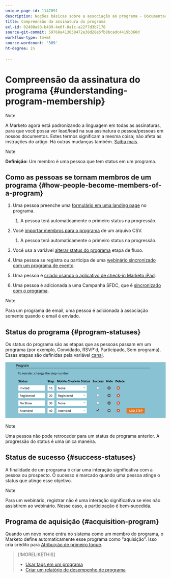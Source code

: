 ```yaml
---
unique-page-id: 1147091
description: Noções básicas sobre a associação ao programa - Documentação da Marketo - Documentação do produto
title: Compreensão da assinatura do programa
exl-id: 02480a93-b499-4e0f-8a1c-a22f7d3b7178
source-git-commit: 59768a413038472e38d28e5fb8bcadc4419b360d
workflow-type: tm+mt
source-wordcount: '309'
ht-degree: 1%

---
```


# Compreensão da assinatura do programa {#understanding-program-membership}

>[!NOTE]
>
>A Marketo agora está padronizando a linguagem em todas as assinaturas, para que você possa ver lead/lead na sua assinatura e pessoa/pessoas em nossos documentos. Estes termos significam a mesma coisa; não afeta as instruções do artigo. Há outras mudanças também. [Saiba mais](/help/marketo/product-docs/crm-sync/salesforce-sync/understanding-the-salesforce-sync.md).

>[!NOTE]
>
>**Definição:** Um membro é uma pessoa que tem status em um programa.

## Como as pessoas se tornam membros de um programa {#how-people-become-members-of-a-program}

1. Uma pessoa preenche uma [formulário em uma landing page](/help/marketo/getting-started/quick-wins/landing-page-with-a-form.md) no programa.

   1. A pessoa terá automaticamente o primeiro status na progressão.

1. Você [importar membros para o programa](/help/marketo/product-docs/core-marketo-concepts/programs/working-with-programs/import-members-from-a-spreadsheet-into-a-program.md) de um arquivo CSV.

   1. A pessoa terá automaticamente o primeiro status na progressão.

1. Você usa a variável [alterar status do programa](/help/marketo/product-docs/core-marketo-concepts/smart-campaigns/program-flow-actions/change-program-status.md) etapa de fluxo.
1. Uma pessoa se registra ou participa de uma [webinário sincronizado com um programa de evento](/help/marketo/product-docs/demand-generation/events/understanding-events/event-partners.md).
1. Uma pessoa é [criado usando o aplicativo de check-in Marketo iPad](/help/marketo/product-docs/core-marketo-concepts/mobile-apps/event-check-in/check-people-into-your-event-from-your-tablet.md).
1. Uma pessoa é adicionada a uma Campanha SFDC, que é [sincronizado com o programa](/help/marketo/product-docs/crm-sync/salesforce-sync/sfdc-sync-details/sfdc-sync-campaign-sync.md).

>[!NOTE]
>
>Para um programa de email, uma pessoa é adicionada à associação somente quando o email é enviado.

## Status do programa {#program-statuses}

Os status do programa são as etapas que as pessoas passam em um programa (por exemplo, Convidado, RSVP&#39;d, Participado, Sem programa). Essas etapas são definidas pela variável [canal](/help/marketo/product-docs/administration/tags/create-a-program-channel.md).

![](assets/image2015-2-5-15-3a14-3a48.png)

>[!NOTE]
>
>Uma pessoa não pode retroceder para um status de programa anterior. A progressão do status é uma única maneira.

## Status de sucesso {#success-statuses}

A finalidade de um programa é criar uma interação significativa com a pessoa ou prospecto. O sucesso é marcado quando uma pessoa atinge o status que atinge esse objetivo.

>[!NOTE]
>
>Para um webinário, registrar não é uma interação significativa se eles não assistirem ao webinário. Nesse caso, a participação é bem-sucedida.

## Programa de aquisição  {#acquisition-program}

Quando um novo nome entra no sistema como um membro do programa, o Marketo define automaticamente esse programa como &quot;aquisição&quot;. Isso cria crédito para [Atribuição de primeiro toque](/help/marketo/product-docs/reporting/revenue-cycle-analytics/revenue-tools/attribution/understanding-attribution.md).

>[!MORELIKETHIS]
>
>* [Usar tags em um programa](/help/marketo/product-docs/core-marketo-concepts/programs/working-with-programs/understanding-tags/use-tags-in-a-program.md)
>* [Criar um relatório de desempenho de programa](/help/marketo/product-docs/core-marketo-concepts/programs/program-performance-report/create-a-program-performance-report.md)

